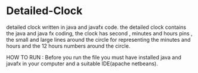 # Detailed-Clock
detailed clock written in java and javafx code.
the detailed clock contains the java and java fx coding, the clock has second , minutes  and hours pins , 
the small and large lines around the circle for representing the minutes and hours and the 12 hours numbers around the circle.

HOW TO RUN :
Before you run the file you must have installed java and javafx in your computer and a suitable IDE(apache netbeans).
